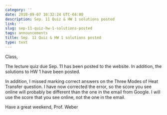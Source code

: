 ```yaml
---
category: ''
date: 2018-09-07 10:32:24 UTC-04:00
description: Sep. 11 Quiz & HW 1 solutions posted
link: ''
slug: sep-11-quiz-hw-1-solutions-posted
tags: announcements
title: Sep. 11 Quiz & HW 1 solutions posted
type: text
---
```


Class,

The lecture quiz due Sep. 11 has been posted to the website. In addition, the solutions to HW 1 have
been posted.

In addition, I missed marking correct answers on the Three Modes of Heat Transfer question. I have
now corrected the error, so the score you see online will probably be different than the one in the
email from Google. I will use the score that you see online, not the one in the email.

Have a great weekend,
Prof. Weber
